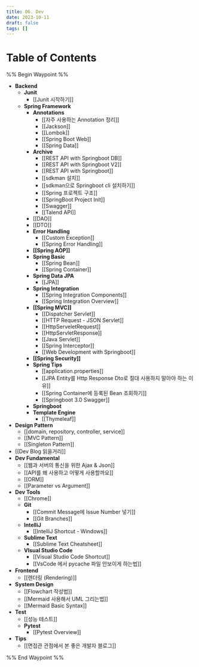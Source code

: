 ```yaml
---
title: 06. Dev
date: 2023-10-11
draft: false
tags: []
---
```

# Table of Contents
%% Begin Waypoint %%
- **Backend**
	- **Junit**
		- [[Junit 시작하기]]
	- **Spring Framework**
		- **Annotations**
			- [[자주 사용하는 Annotation 정리]]
			- [[Jackson]]
			- [[Lombok]]
			- [[Spring Boot Web]]
			- [[Spring Data]]
		- **Archive**
			- [[REST API with Springboot DB]]
			- [[REST API with Springboot V2]]
			- [[REST API with Springboot]]
			- [[sdkman 설치]]
			- [[sdkman으로 Springboot cli 설치하기]]
			- [[Spring 프로젝트 구조]]
			- [[SpringBoot Project Init]]
			- [[Swagger]]
			- [[Talend API]]
		- [[DAO]]
		- [[DTO]]
		- **Error Handling**
			- [[Custom Exception]]
			- [[Spring Error Handling]]
		- **[[Spring AOP]]**
		- **Spring Basic**
			- [[Spring Bean]]
			- [[Spring Container]]
		- **Spring Data JPA**
			- [[JPA]]
		- **Spring Integration**
			- [[Spring Integration Components]]
			- [[Spring Integration Overview]]
		- **[[Spring MVC]]**
			- [[Dispatcher Servlet]]
			- [[HTTP Request - JSON Servlet]]
			- [[HttpServeletRequest]]
			- [[HttpServletResponse]]
			- [[Java Servlet]]
			- [[Spring Interceptor]]
			- [[Web Development with Springboot]]
		- **[[Spring Security]]**
		- **Spring Tips**
			- [[application.properties]]
			- [[JPA Entity를 Http Response Dto로 절대 사용하지 말아야 하는 이유]]
			- [[Spring Container에 등록된 Bean 조회하기]]
			- [[Springboot 3.0 Swagger]]
		- **Springboot**
		- **Template Engine**
			- [[Thymeleaf]]
- **Design Pattern**
	- [[domain, repository, controller, service]]
	- [[MVC Pattern]]
	- [[Singleton Pattern]]
- [[Dev Blog 읽을거리]]
- **Dev Fundamental**
	- [[웹과 서버의 통신을 위한 Ajax & Json]]
	- [[API를 왜 사용하고 어떻게 사용할까요]]
	- [[ORM]]
	- [[Parameter vs Argument]]
- **Dev Tools**
	- [[Chrome]]
	- **Git**
		- [[Commit Message에 Issue Number 넣기]]
		- [[Git Branches]]
	- **IntelliJ**
		- [[IntelliJ Shortcut - Windows]]
	- **Sublime Text**
		- [[Sublime Text Cheatsheet]]
	- **VIsual Studio Code**
		- [[Visual Studio Code Shortcut]]
		- [[VsCode 에서 pycache 파일 안보이게 하는법]]
- **Frontend**
	- [[렌더링 (Rendering)]]
- **System Design**
	- [[Flowchart 작성법]]
	- [[Mermaid 사용해서 UML 그리는법]]
	- [[Mermaid Basic Syntax]]
- **Test**
	- [[성능 테스트]]
	- **Pytest**
		- [[Pytest Overview]]
- **Tips**
	- [[면접관 관점에서 본 좋은 개발자 블로그]]

%% End Waypoint %%
